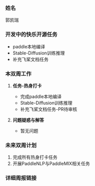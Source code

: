 ### 姓名

郭凯瑞

### 开发中的快乐开源任务

   - paddle本地编译
   - Stable-Diffusion训练推理
   - 补充飞桨文档任务

### 本双周工作

1. **任务-热身打卡**

   - 完成paddle本地编译
   - Stable-Diffusion训练推理
   - 补充飞桨文档任务-PR待审核

3. **问题疑惑与解答**

   - 暂无问题

### 未来双周计划

1. 完成所有热身打卡任务
2. 开展PaddleNLP与PaddleMIX相关任务

### 详细周报链接

